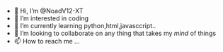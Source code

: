 
- 👋 Hi, I’m @NoadV12-XT
- 👀 I’m interested in coding
- 🌱 I’m currently learning python,html,javasccript..
- 🧠 I’m looking to collaborate on any thing that takes my <em>mind</em> of things
- 📫 How to reach me ...

<!---
NoadV12-XT/NoadV12-XT is a ✨ special ✨ repository because its `README.md` (this file) appears on your GitHub profile.
You can click the Preview link to take a look at your changes.
--->
